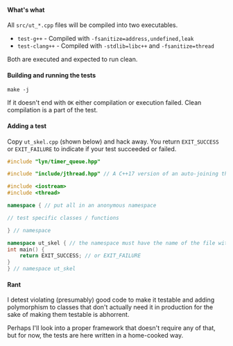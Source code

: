 #### What's what
All `src/ut_*.cpp` files will be compiled into two executables.

* `test-g++` - Compiled with `-fsanitize=address,undefined,leak`
* `test-clang++` - Compiled with `-stdlib=libc++` and `-fsanitize=thread`

Both are executed and expected to run clean.

#### Building and running the tests
```
make -j
```
If it doesn't end with `OK` either compilation or execution failed. Clean compilation is a part of the test.

#### Adding a test

Copy `ut_skel.cpp` (shown below) and hack away. You return `EXIT_SUCCESS` or `EXIT_FAILURE` to indicate if your test succeeded or failed.
```c++
#include "lyn/timer_queue.hpp"

#include "include/jthread.hpp" // A C++17 version of an auto-joining thread. 

#include <iostream>
#include <thread>

namespace { // put all in an anonymous namespace

// test specific classes / functions

} // namespace

namespace ut_skel { // the namespace must have the name of the file without ".cpp"
int main() {
    return EXIT_SUCCESS; // or EXIT_FAILURE
}
} // namespace ut_skel
```
#### Rant
I detest violating (presumably) good code to make it testable and adding polymorphism to classes that don't actually need it in production for the sake of making them testable is abhorrent.

Perhaps I'll look into a proper framework that doesn't require any of that, but for now, the tests are here written in a home-cooked way.

